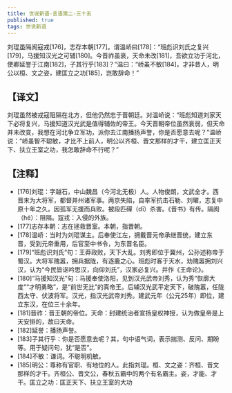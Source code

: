 ```yaml
---
title: 世说新语-言语第二-三十五
published: true
tags: 世说新语
---
```


刘琨虽隔阂寇戎[176]，志存本朝[177]。谓温峤曰[178]：“班彪识刘氏之复兴[179]，马援知汉光之可辅[180]。今晋祚虽衰，天命未改[181]，吾欲立功于河北，使卿延誉于江南[182]，子其行乎[183]？”温曰：“峤虽不敏[184]，才非昔人，明公以桓、文之姿，建匡立之功[185]，岂敢辞命！”

## 【译文】

刘琨虽然被戎寇阻隔在北方，但他仍然忠于晋朝廷。对温峤说：“班彪知道刘家天下必将复兴，马援知道汉光武是值得辅佐的帝王。今天晋朝帝位虽然衰弱，但天命并未改变，我想在河北争立军功，派你去江南播扬声誉，你是否愿意去呢？”温峤说：“峤虽智不聪敏，才比不上前人，明公以齐桓、晋文那样的才干，建立匡正天下、扶立王室之功，我怎敢辞命不行呢？”

## 【注释】

- [176]刘琨：字越石，中山魏昌（今河北无极）人。人物俊朗，文武全才。西晋末为大将军，都督并州诸军事。两京失陷，自率军抗击石勒、刘曜，志复中原十年之久。因孤军无援而兵败。被段匹磾（dī）杀害。《晋书》有传。隔阂（hé）：阻隔。寇戎：入侵的外族。
- [177]志存本朝：志在拯救晋室。本朝，指晋朝。
- [178]温峤：当时为刘琨谋主。后奉使江左，拥戴晋元帝承继晋统，建立东晋，受到元帝重用，后官至中书令，为东晋名臣。
- [179]“班彪识刘氏”句：王莽政败，天下大乱。刘秀即位于冀州，公孙述称帝于蜀汉。大将军隗嚣，拥兵据陇，有逐鹿之心。班彪时客于天水，劝隗嚣拥刘兴汉，认为“今民皆讴吟思汉，向仰刘氏”，汉家必复兴。并作《王命论》。
- [180]“马援知汉光”句：马援奉使洛阳，见到汉光武帝刘秀，认为秀“恢廓大度”“才明勇略”，是“前世无比”的真帝王。后辅汉光武平定天下，破隗嚣，任陇西太守、伏波将军。汉光，指汉光武帝刘秀。建武元年（公元25年）即位，建立东汉，在位三十余年。
- [181]晋祚：晋王朝的帝位。天命：封建统治者宣扬皇权神授，认为做皇帝是上天安排的，故曰天命。
- [182]延誉：播扬声誉。
- [183]子其行乎：你是否愿意去呢？其，句中语气词，表示揣测、反问、期盼等。用于疑问句，犹“是否”。
- [184]不敏：谦词。不聪明机敏。
- [185]明公：尊称有官职、有地位的人。此指刘琨。桓、文之姿：齐桓、晋文那样的才干。齐桓公、晋文公，春秋五霸中的两个有名霸主。姿，才能、才干。匡立之功：匡正天下、扶立王室的大功
